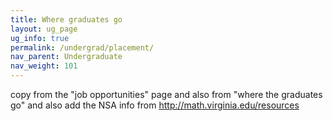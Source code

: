 ```yaml
---
title: Where graduates go
layout: ug_page
ug_info: true
permalink: /undergrad/placement/
nav_parent: Undergraduate
nav_weight: 101
---
```


copy from the "job opportunities" page and also from "where the graduates go" and also add the NSA info from http://math.virginia.edu/resources
